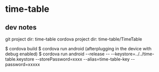 # time-table

## dev notes
git project dir: time-table
cordova project dir: time-table/TimeTable

$ cordova build
$ cordova run android (afterplugging in the device with debug enabled)
$ cordova run android --release -- --keystore=../../time-table.keystore --storePassword=xxxx --alias=time-table-key --password=xxxxx
